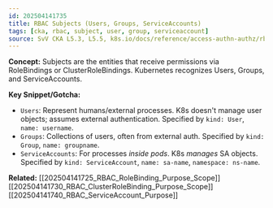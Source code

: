 ```yaml
---
id: 202504141735
title: RBAC Subjects (Users, Groups, ServiceAccounts)
tags: [cka, rbac, subject, user, group, serviceaccount]
source: SvV CKA L5.3, L5.5, k8s.io/docs/reference/access-authn-authz/rbac/
---
```

**Concept:** Subjects are the entities that receive permissions via RoleBindings or ClusterRoleBindings. Kubernetes recognizes Users, Groups, and ServiceAccounts.

**Key Snippet/Gotcha:**
* `Users`: Represent humans/external processes. K8s doesn't manage user objects; assumes external authentication. Specified by `kind: User`, `name: username`.
* `Groups`: Collections of users, often from external auth. Specified by `kind: Group`, `name: groupname`.
* `ServiceAccounts`: For processes *inside pods*. K8s *manages* SA objects. Specified by `kind: ServiceAccount`, `name: sa-name`, `namespace: ns-name`.

**Related:** [[202504141725_RBAC_RoleBinding_Purpose_Scope]] [[202504141730_RBAC_ClusterRoleBinding_Purpose_Scope]] [[202504141740_RBAC_ServiceAccount_Purpose]]
